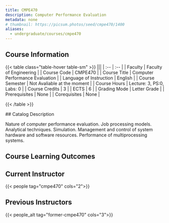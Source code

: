```yaml
---
title: CMPE470
description: Computer Performance Evaluation
metadata: none
# thumbnail: https://picsum.photos/seed/cmpe470/1400
aliases:
  - undergraduate/courses/cmpe470
---
```

## Course Information

<!-- prettier-ignore-start -->
{{< table class="table-hover table-sm" >}}
|||
| :-- | :-- |
| Faculty | Faculty of Engineering |
| Course Code | CMPE470 |
| Course Title | Computer Performance Evaluation |
| Language of Instruction | English |
| Course Semester | Not Avaliable at the moment |
| Course Hours | Lecture: 3, PS:0, Labs: 0 |
| Course Credits | 3 |
| ECTS | 6 |
| Grading Mode | Letter Grade |
| Prerequisites | None |
| Corequisites | None |

{{< /table >}}
<!-- prettier-ignore-end -->## Catalog Description

Nature of computer performance evaluation. Job processing models. Analytical techniques. Simulation. Management and control of system hardware and software resources. Performance of multiprocessing systems.

## Course Learning Outcomes

## Current Instructor

{{< people tag="cmpe470" cols="2">}}

## Previous Instructors

{{< people_alt tag="former-cmpe470" cols="3">}}
